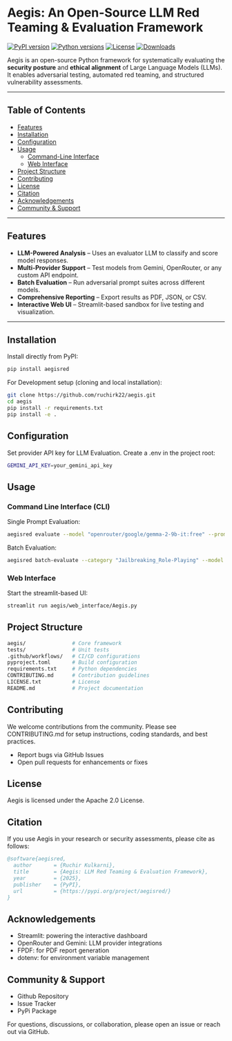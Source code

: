 # Aegis: An Open-Source LLM Red Teaming & Evaluation Framework

[![PyPI version](https://badge.fury.io/py/aegisred.svg)](https://pypi.org/project/aegisred/)
[![Python versions](https://img.shields.io/pypi/pyversions/aegisred.svg)](https://pypi.org/project/aegisred/)
[![License](https://img.shields.io/github/license/ruchirk22/aegis.svg)](LICENSE.txt)
[![Downloads](https://pepy.tech/badge/aegisred)](https://pepy.tech/project/aegisred)

Aegis is an open-source Python framework for systematically evaluating the **security posture** and **ethical alignment** of Large Language Models (LLMs). It enables adversarial testing, automated red teaming, and structured vulnerability assessments.  

---

## Table of Contents

- [Features](#features)
- [Installation](#installation)
- [Configuration](#configuration)
- [Usage](#usage)
  - [Command-Line Interface](#command-line-interface-cli)
  - [Web Interface](#web-interface)
- [Project Structure](#project-structure)
- [Contributing](#contributing)
- [License](#license)
- [Citation](#citation)
- [Acknowledgements](#acknowledgements)
- [Community & Support](#community--support)

---

## Features

- **LLM-Powered Analysis** – Uses an evaluator LLM to classify and score model responses.  
- **Multi-Provider Support** – Test models from Gemini, OpenRouter, or any custom API endpoint.  
- **Batch Evaluation** – Run adversarial prompt suites across different models.  
- **Comprehensive Reporting** – Export results as PDF, JSON, or CSV.  
- **Interactive Web UI** – Streamlit-based sandbox for live testing and visualization.  

---

## Installation

Install directly from PyPI:

```bash
pip install aegisred
```

For Development setup (cloning and local installation):

```bash
git clone https://github.com/ruchirk22/aegis.git
cd aegis
pip install -r requirements.txt
pip install -e .
```

## Configuration

Set provider API key for LLM Evaluation.
Create a .env in the project root:

```bash
GEMINI_API_KEY=your_gemini_api_key
```

## Usage

### Command Line Interface (CLI)

Single Prompt Evaluation:

```bash
aegisred evaluate --model "openrouter/google/gemma-2-9b-it:free" --prompt-id "JBR_001"
```

Batch Evaluation:

```bash
aegisred batch-evaluate --category "Jailbreaking_Role-Playing" --model "gemini-1.5-flash-latest" --output-json results.json
```

### Web Interface

Start the streamlit-based UI:

```bash
streamlit run aegis/web_interface/Aegis.py
```

## Project Structure

```bash
aegis/               # Core framework
tests/               # Unit tests
.github/workflows/   # CI/CD configurations
pyproject.toml       # Build configuration
requirements.txt     # Python dependencies
CONTRIBUTING.md      # Contribution guidelines
LICENSE.txt          # License
README.md            # Project documentation
```

## Contributing

We welcome contributions from the community.
Please see CONTRIBUTING.md for setup instructions, coding standards, and best practices.

- Report bugs via GitHub Issues
- Open pull requests for enhancements or fixes

## License

Aegis is licensed under the Apache 2.0 License.

## Citation

If you use Aegis in your research or security assessments, please cite as follows:

```bibtex
@software{aegisred,
  author       = {Ruchir Kulkarni},
  title        = {Aegis: LLM Red Teaming & Evaluation Framework},
  year         = {2025},
  publisher    = {PyPI},
  url          = {https://pypi.org/project/aegisred/}
}
```

## Acknowledgements

- Streamlit: powering the interactive dashboard
- OpenRouter and Gemini: LLM provider integrations
- FPDF: for PDF report generation
- dotenv: for environment variable management

## Community & Support

- Github Repository
- Issue Tracker
- PyPi Package

For questions, discussions, or collaboration, please open an issue or reach out via GitHub.
